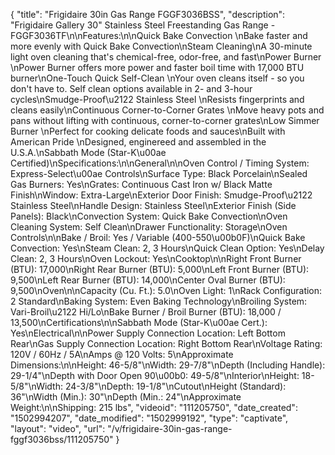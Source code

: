 {
    "title": "Frigidaire 30in Gas Range FGGF3036BSS",
    "description": "Frigidaire Gallery 30\" Stainless Steel Freestanding Gas Range - FGGF3036TF\n\nFeatures:\n\nQuick Bake Convection \nBake faster and more evenly with Quick Bake Convection\nSteam Cleaning\nA 30-minute light oven cleaning that's chemical-free, odor-free, and fast\nPower Burner \nPower Burner offers more power and faster boil time with 17,000 BTU burner\nOne-Touch Quick Self-Clean \nYour oven cleans itself - so you don't have to. Self clean options available in 2- and 3-hour cycles\nSmudge-Proof\u2122 Stainless Steel \nResists fingerprints and cleans easily\nContinuous Corner-to-Corner Grates \nMove heavy pots and pans without lifting with continuous, corner-to-corner grates\nLow Simmer Burner \nPerfect for cooking delicate foods and sauces\nBuilt with American Pride \nDesigned, enginereed and assembled in the U.S.A.\nSabbath Mode (Star-K\u00ae Certified)\nSpecifications:\n\nGeneral\n\nOven Control \/ Timing System: Express-Select\u00ae Controls\nSurface Type: Black Porcelain\nSealed Gas Burners: Yes\nGrates: Continuous Cast Iron w\/ Black Matte Finish\nWindow: Extra-Large\nExterior Door Finish: Smudge-Proof\u2122 Stainless Steel\nHandle Design: Stainless Steel\nExterior Finish (Side Panels): Black\nConvection System: Quick Bake Convection\nOven Cleaning System: Self Clean\nDrawer Functionality: Storage\nOven Controls\n\nBake \/ Broil: Yes \/ Variable (400-550\u00b0F)\nQuick Bake Convection: Yes\nSteam Clean: 2, 3 Hours\nQuick Clean Option: Yes\nDelay Clean: 2, 3 Hours\nOven Lockout: Yes\nCooktop\n\nRight Front Burner (BTU): 17,000\nRight Rear Burner (BTU): 5,000\nLeft Front Burner (BTU): 9,500\nLeft Rear Burner (BTU): 14,000\nCenter Oval Burner (BTU): 9,500\nOven\n\nCapacity (Cu. Ft.): 5.0\nOven Light: 1\nRack Configuration: 2 Standard\nBaking System: Even Baking Technology\nBroiling System: Vari-Broil\u2122 Hi\/Lo\nBake Burner \/ Broil Burner (BTU): 18,000 \/ 13,500\nCertifications\n\nSabbath Mode (Star-K\u00ae Cert.): Yes\nElectrical\n\nPower Supply Connection Location: Left Bottom Rear\nGas Supply Connection Location: Right Bottom Rear\nVoltage Rating: 120V \/ 60Hz \/ 5A\nAmps @ 120 Volts: 5\nApproximate Dimensions:\n\nHeight: 46-5\/8\"\nWidth: 29-7\/8\"\nDepth (Including Handle): 29-1\/4\"\nDepth with Door Open 90\u00b0: 49-5\/8\"\nInterior\nHeight: 18-5\/8\"\nWidth: 24-3\/8\"\nDepth: 19-1\/8\"\nCutout\nHeight (Standard): 36\"\nWidth (Min.): 30\"\nDepth (Min.: 24\"\nApproximate Weight:\n\nShipping: 215 lbs",
    "videoid": "111205750",
    "date_created": "1502994207",
    "date_modified": "1502999192",
    "type": "captivate",
    "layout": "video",
    "url": "\/v\/frigidaire-30in-gas-range-fggf3036bss\/111205750"
}